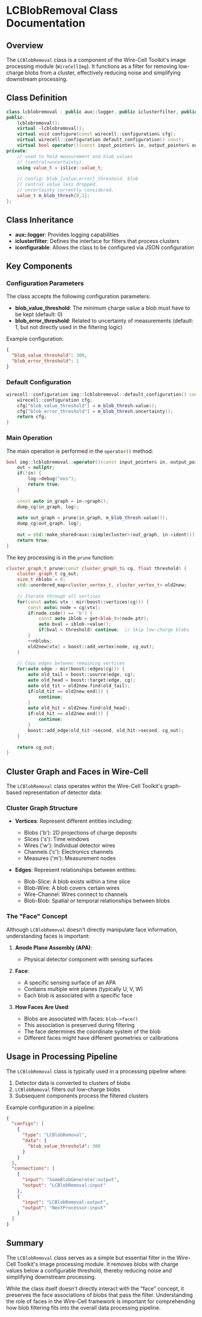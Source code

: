 # LCBlobRemoval Class Documentation

## Overview

The `LCBlobRemoval` class is a component of the Wire-Cell Toolkit's image processing module (`WireCellImg`). It functions as a filter for removing low-charge blobs from a cluster, effectively reducing noise and simplifying downstream processing.

## Class Definition

```cpp
class lcblobremoval : public aux::logger, public iclusterfilter, public iconfigurable {
public:
    lcblobremoval();
    virtual ~lcblobremoval();
    virtual void configure(const wirecell::configuration& cfg);
    virtual wirecell::configuration default_configuration() const;
    virtual bool operator()(const input_pointer& in, output_pointer& out);
private:
    // used to hold measurement and blob values
    // (central+uncertainty).
    using value_t = islice::value_t;
    
    // config: blob_{value,error}_threshold. blob
    // central value less dropped.
    // uncertainty currently considered.
    value_t m_blob_thresh{0,1};
};
```

## Class Inheritance

- **aux::logger**: Provides logging capabilities
- **iclusterfilter**: Defines the interface for filters that process clusters
- **iconfigurable**: Allows the class to be configured via JSON configuration

## Key Components

### Configuration Parameters

The class accepts the following configuration parameters:

- **blob_value_threshold**: The minimum charge value a blob must have to be kept (default: 0)
- **blob_error_threshold**: Related to uncertainty of measurements (default: 1, but not directly used in the filtering logic)

Example configuration:

```json
{
  "blob_value_threshold": 300,
  "blob_error_threshold": 1
}
```

### Default Configuration

```cpp
wirecell::configuration img::lcblobremoval::default_configuration() const {
    wirecell::configuration cfg;
    cfg["blob_value_threshold"] = m_blob_thresh.value();
    cfg["blob_error_threshold"] = m_blob_thresh.uncertainty();
    return cfg;
}
```

### Main Operation

The main operation is performed in the `operator()` method:

```cpp
bool img::lcblobremoval::operator()(const input_pointer& in, output_pointer& out) {
    out = nullptr;
    if(!in) {
        log->debug("eos");
        return true;
    }
    
    const auto in_graph = in->graph();
    dump_cg(in_graph, log);
    
    auto out_graph = prune(in_graph, m_blob_thresh.value());
    dump_cg(out_graph, log);
    
    out = std::make_shared<aux::simplecluster>(out_graph, in->ident());
    return true;
}
```

The key processing is in the `prune` function:

```cpp
cluster_graph_t prune(const cluster_graph_t& cg, float threshold) {
    cluster_graph_t cg_out;
    size_t nblobs = 0;
    std::unordered_map<cluster_vertex_t, cluster_vertex_t> old2new;
    
    // Iterate through all vertices
    for(const auto& vtx : mir(boost::vertices(cg))) {
        const auto& node = cg[vtx];
        if(node.code() == 'b') {
            const auto iblob = get<blob_t>(node.ptr);
            auto bval = iblob->value();
            if(bval < threshold) continue;  // Skip low-charge blobs
        }
        ++nblobs;
        old2new[vtx] = boost::add_vertex(node, cg_out);
    }
    
    // Copy edges between remaining vertices
    for(auto edge : mir(boost::edges(cg))) {
        auto old_tail = boost::source(edge, cg);
        auto old_head = boost::target(edge, cg);
        auto old_tit = old2new.find(old_tail);
        if(old_tit == old2new.end()) {
            continue;
        }
        auto old_hit = old2new.find(old_head);
        if(old_hit == old2new.end()) {
            continue;
        }
        boost::add_edge(old_tit->second, old_hit->second, cg_out);
    }
    
    return cg_out;
}
```

## Cluster Graph and Faces in Wire-Cell

The `LCBlobRemoval` class operates within the Wire-Cell Toolkit's graph-based representation of detector data:

### Cluster Graph Structure

- **Vertices**: Represent different entities including:
  - Blobs ('b'): 2D projections of charge deposits
  - Slices ('s'): Time windows
  - Wires ('w'): Individual detector wires
  - Channels ('c'): Electronics channels
  - Measures ('m'): Measurement nodes

- **Edges**: Represent relationships between entities:
  - Blob-Slice: A blob exists within a time slice
  - Blob-Wire: A blob covers certain wires
  - Wire-Channel: Wires connect to channels
  - Blob-Blob: Spatial or temporal relationships between blobs

### The "Face" Concept

Although `LCBlobRemoval` doesn't directly manipulate face information, understanding faces is important:

1. **Anode Plane Assembly (APA)**:
   - Physical detector component with sensing surfaces

2. **Face**:
   - A specific sensing surface of an APA
   - Contains multiple wire planes (typically U, V, W)
   - Each blob is associated with a specific face

3. **How Faces Are Used**:
   - Blobs are associated with faces: `blob->face()`
   - This association is preserved during filtering
   - The face determines the coordinate system of the blob
   - Different faces might have different geometries or calibrations

## Usage in Processing Pipeline

The `LCBlobRemoval` class is typically used in a processing pipeline where:

1. Detector data is converted to clusters of blobs
2. `LCBlobRemoval` filters out low-charge blobs
3. Subsequent components process the filtered clusters

Example configuration in a pipeline:

```json
{
  "configs": [
    {
      "type": "LCBlobRemoval",
      "data": {
        "blob_value_threshold": 300
      }
    }
  ],
  "connections": [
    {
      "input": "SomeBlobGenerator:output",
      "output": "LCBlobRemoval:input"
    },
    {
      "input": "LCBlobRemoval:output",
      "output": "NextProcessor:input"
    }
  ]
}
```

## Summary

The `LCBlobRemoval` class serves as a simple but essential filter in the Wire-Cell Toolkit's image processing module. It removes blobs with charge values below a configurable threshold, thereby reducing noise and simplifying downstream processing.

While the class itself doesn't directly interact with the "face" concept, it preserves the face associations of blobs that pass the filter. Understanding the role of faces in the Wire-Cell framework is important for comprehending how blob filtering fits into the overall data processing pipeline.